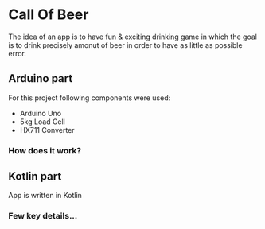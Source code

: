# Call Of Beer

The idea of an app is to have fun & exciting drinking game in which the goal is to drink precisely amonut of beer in order to have as little as possible error.
## Arduino part

For this project following components were used:
  - Arduino Uno
  - 5kg Load Cell
  - HX711 Converter

### How does it work?

## Kotlin part

App is written in Kotlin

### Few key details...
